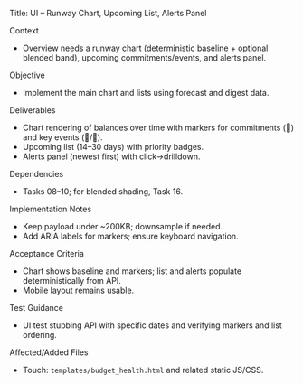Title: UI – Runway Chart, Upcoming List, Alerts Panel

Context
- Overview needs a runway chart (deterministic baseline + optional blended band), upcoming commitments/events, and alerts panel.

Objective
- Implement the main chart and lists using forecast and digest data.

Deliverables
- Chart rendering of balances over time with markers for commitments (📄) and key events (🎂/🎄).
- Upcoming list (14–30 days) with priority badges.
- Alerts panel (newest first) with click→drilldown.

Dependencies
- Tasks 08–10; for blended shading, Task 16.

Implementation Notes
- Keep payload under ~200KB; downsample if needed.
- Add ARIA labels for markers; ensure keyboard navigation.

Acceptance Criteria
- Chart shows baseline and markers; list and alerts populate deterministically from API.
- Mobile layout remains usable.

Test Guidance
- UI test stubbing API with specific dates and verifying markers and list ordering.

Affected/Added Files
- Touch: `templates/budget_health.html` and related static JS/CSS.

